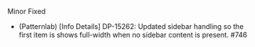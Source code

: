 Minor
Fixed
- (Patternlab) [Info Details] DP-15262: Updated sidebar handling so the first item is shows full-width when no sidebar content is present. #746
